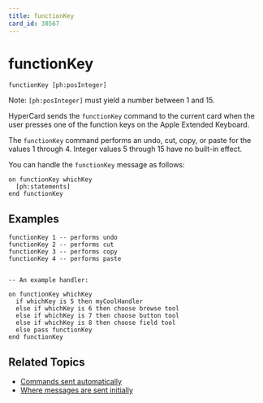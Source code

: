 ```yaml
---
title: functionKey
card_id: 38567
---
```


# functionKey

`functionKey [ph:posInteger]`

Note: `[ph:posInteger]` must yield a number between 1 and 15.

HyperCard sends the `functionKey` command to the current card when the user presses one of the function keys on the Apple Extended Keyboard.

The `functionKey` command performs an undo, cut, copy, or paste for the values 1 through 4. Integer values 5 through 15 have no built-in effect.

You can handle the `functionKey` message as follows:

```
on functionKey whichKey
  [ph:statements]
end functionKey
```

## Examples

```
functionKey 1 -- performs undo
functionKey 2 -- performs cut
functionKey 3 -- performs copy
functionKey 4 -- performs paste


-- An example handler:

on functionKey whichKey  
  if whichKey is 5 then myCoolHandler
  else if whichKey is 6 then choose browse tool
  else if whichKey is 7 then choose button tool
  else if whichKey is 8 then choose field tool
  else pass functionKey
end functionKey
```

## Related Topics

* [Commands sent automatically](/HyperTalkReference/systemmessages/Commands-sent-automatically)
* [Where messages are sent initially](/HyperTalkReference/systemmessages/Where-messages-are-sent-initially)
